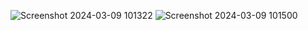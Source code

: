 ![Screenshot 2024-03-09 101322](https://github.com/NickoIkhwan/UKK2024_NickoIkhwanPrayogi/assets/162401382/ef8d796c-5228-4da3-a9a8-e1b982df54a9)
![Screenshot 2024-03-09 101500](https://github.com/NickoIkhwan/UKK2024_NickoIkhwanPrayogi/assets/162401382/ce996ff7-6506-47e4-96e4-1fee66d412f8)
